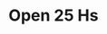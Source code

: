 ---
title: "Open 25 Hs"
url: /ciudad-autonoma-de-buenos-aires/open-25-hs-avenida-cabildo-3/
shop: quiosco
---